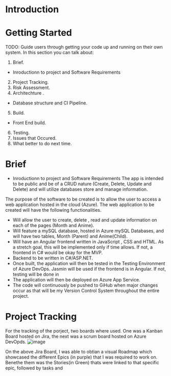 # Introduction 


# Getting Started
TODO: Guide users through getting your code up and running on their own system. In this section you can talk about:
1.	Brief.
- Inroductionn to project and Software Requirements
2. Project Tracking.
3. Risk Assessment. 
4. Architechture .
- Database structure and CI Pipeline.
5. Build.
- Front End build.
6.	Testing.
7. Issues that Occured.
8. What better to do next time. 



# Brief

- Inroductionn to project and Software Requirements
The app is intended to be public and be of a CRUD nature (Create, Delete, Update and Delete) and will utilize databases store and manage information. 

The purpose of the software to be created is to allow the user to access a web application hosted in the cloud (Azure). The web application to be created will have the following functionalities.
-	Will allow the user to create, delete , read and update information on each of the pages (Month and Anime).
-	Will feature a mySQL database, hosted in Azure mySQL Databases, and will have two tables, Month (Parent) and Anime(Child).
-	Will have an Angular frontend written in JavaScript , CSS and HTML. As a stretch goal, this will be implemented only if time allows. If not, a frontend in C# would be okay for the MVP.
-	Backend to be written in C#/ASP.NET.
-	Once built, the application will then be tested in the Testing Environment of Azure DevOps. Jasmin will be used if the frontend is in Angular. If not, testing will be done in 
-	The application will then be deployed on Azure App Service. 
-	The code will continuously be pushed to GiHub when major changes occur as that will be my Version Control System throughout the entire project. 

# Project Tracking
For the tracking of the porject, two boards where used. One was a Kanban Board hosted on Jira, the next was a scrum board hosted on Azure DevOpds.
![image](https://user-images.githubusercontent.com/82107226/117542433-89a21c00-b010-11eb-8690-8ef3b425d3af.png)

On the above Jira Board, I was able to obtian a visual Roadmap which showcased the different Epics (in purple) that I was required to work on. Benethe them was the Stories(in Green) thats were linked to that specific epic, followed by tasks and 
